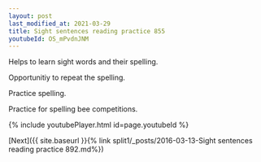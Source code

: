 ```yaml
---
layout: post
last_modified_at: 2021-03-29
title: Sight sentences reading practice 855
youtubeId: OS_mPvdnJNM
---
```

 
 
Helps to learn sight words and their spelling.

Opportunitiy to repeat the spelling. 

Practice spelling. 
 
Practice for spelling bee competitions. 
 
{% include youtubePlayer.html id=page.youtubeId %}
 
 

[Next]({{ site.baseurl }}{% link  split1/_posts/2016-03-13-Sight sentences reading practice 892.md%})
 
